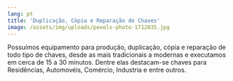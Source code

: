 ```yaml
---
lang: pt
title: 'Duplicação, Cópia e Reparação de Chaves'
image: /assets/img/uploads/pexels-photo-1712035.jpg
---
```

Possuímos equipamento para produção, duplicação, cópia e reparação de todo tipo de chaves, desde as mais tradicionais a modernas e executamos em cerca de 15 a 30 minutos. Dentre elas destacam-se chaves para Residências, Automovéis, Comércio, Industria e entre outros.
